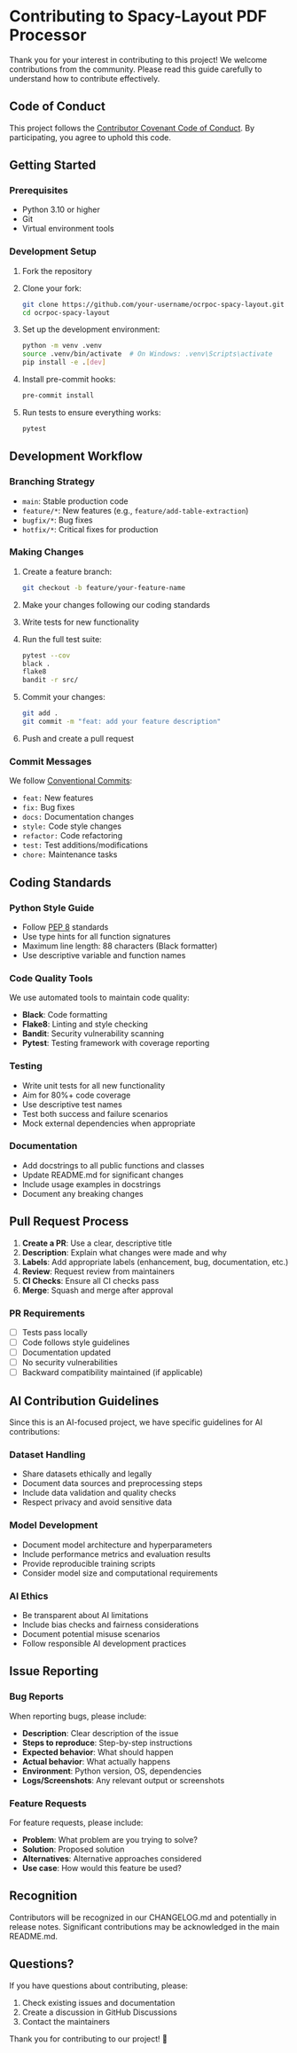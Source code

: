 # Contributing to Spacy-Layout PDF Processor

Thank you for your interest in contributing to this project! We welcome contributions from the community. Please read this guide carefully to understand how to contribute effectively.

## Code of Conduct

This project follows the [Contributor Covenant Code of Conduct](CODE_OF_CONDUCT.md). By participating, you agree to uphold this code.

## Getting Started

### Prerequisites

- Python 3.10 or higher
- Git
- Virtual environment tools

### Development Setup

1. Fork the repository
2. Clone your fork:

   ```bash
   git clone https://github.com/your-username/ocrpoc-spacy-layout.git
   cd ocrpoc-spacy-layout
   ```

3. Set up the development environment:

   ```bash
   python -m venv .venv
   source .venv/bin/activate  # On Windows: .venv\Scripts\activate
   pip install -e .[dev]
   ```

4. Install pre-commit hooks:

   ```bash
   pre-commit install
   ```

5. Run tests to ensure everything works:

   ```bash
   pytest
   ```

## Development Workflow

### Branching Strategy

- `main`: Stable production code
- `feature/*`: New features (e.g., `feature/add-table-extraction`)
- `bugfix/*`: Bug fixes
- `hotfix/*`: Critical fixes for production

### Making Changes

1. Create a feature branch:

   ```bash
   git checkout -b feature/your-feature-name
   ```

2. Make your changes following our coding standards

3. Write tests for new functionality

4. Run the full test suite:

   ```bash
   pytest --cov
   black .
   flake8
   bandit -r src/
   ```

5. Commit your changes:

   ```bash
   git add .
   git commit -m "feat: add your feature description"
   ```

6. Push and create a pull request

### Commit Messages

We follow [Conventional Commits](https://conventionalcommits.org/):

- `feat:` New features
- `fix:` Bug fixes
- `docs:` Documentation changes
- `style:` Code style changes
- `refactor:` Code refactoring
- `test:` Test additions/modifications
- `chore:` Maintenance tasks

## Coding Standards

### Python Style Guide

- Follow [PEP 8](https://pep8.org/) standards
- Use type hints for all function signatures
- Maximum line length: 88 characters (Black formatter)
- Use descriptive variable and function names

### Code Quality Tools

We use automated tools to maintain code quality:

- **Black**: Code formatting
- **Flake8**: Linting and style checking
- **Bandit**: Security vulnerability scanning
- **Pytest**: Testing framework with coverage reporting

### Testing

- Write unit tests for all new functionality
- Aim for 80%+ code coverage
- Use descriptive test names
- Test both success and failure scenarios
- Mock external dependencies when appropriate

### Documentation

- Add docstrings to all public functions and classes
- Update README.md for significant changes
- Include usage examples in docstrings
- Document any breaking changes

## Pull Request Process

1. **Create a PR**: Use a clear, descriptive title
2. **Description**: Explain what changes were made and why
3. **Labels**: Add appropriate labels (enhancement, bug, documentation, etc.)
4. **Review**: Request review from maintainers
5. **CI Checks**: Ensure all CI checks pass
6. **Merge**: Squash and merge after approval

### PR Requirements

- [ ] Tests pass locally
- [ ] Code follows style guidelines
- [ ] Documentation updated
- [ ] No security vulnerabilities
- [ ] Backward compatibility maintained (if applicable)

## AI Contribution Guidelines

Since this is an AI-focused project, we have specific guidelines for AI contributions:

### Dataset Handling

- Share datasets ethically and legally
- Document data sources and preprocessing steps
- Include data validation and quality checks
- Respect privacy and avoid sensitive data

### Model Development

- Document model architecture and hyperparameters
- Include performance metrics and evaluation results
- Provide reproducible training scripts
- Consider model size and computational requirements

### AI Ethics

- Be transparent about AI limitations
- Include bias checks and fairness considerations
- Document potential misuse scenarios
- Follow responsible AI development practices

## Issue Reporting

### Bug Reports

When reporting bugs, please include:

- **Description**: Clear description of the issue
- **Steps to reproduce**: Step-by-step instructions
- **Expected behavior**: What should happen
- **Actual behavior**: What actually happens
- **Environment**: Python version, OS, dependencies
- **Logs/Screenshots**: Any relevant output or screenshots

### Feature Requests

For feature requests, please include:

- **Problem**: What problem are you trying to solve?
- **Solution**: Proposed solution
- **Alternatives**: Alternative approaches considered
- **Use case**: How would this feature be used?

## Recognition

Contributors will be recognized in our CHANGELOG.md and potentially in release notes. Significant contributions may be acknowledged in the main README.md.

## Questions?

If you have questions about contributing, please:

1. Check existing issues and documentation
2. Create a discussion in GitHub Discussions
3. Contact the maintainers

Thank you for contributing to our project! 🚀
